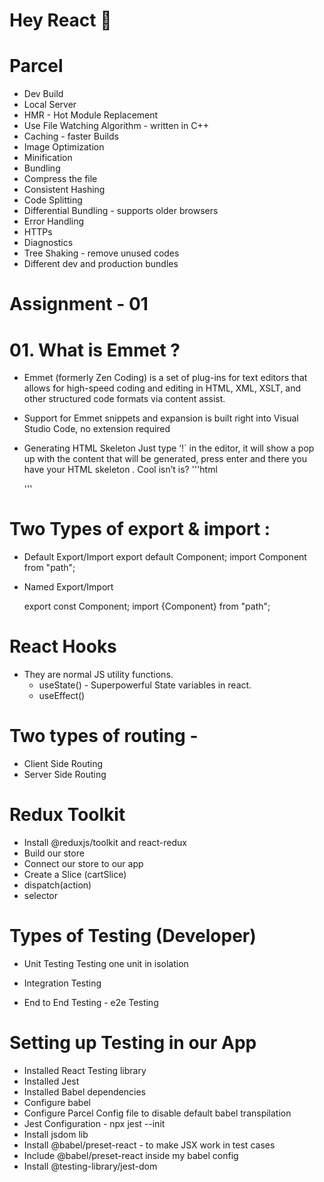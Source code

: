 # Hey React 🚀

# Parcel
- Dev Build
- Local Server
- HMR - Hot Module Replacement
- Use File Watching Algorithm - written in C++
- Caching - faster Builds
- Image Optimization
- Minification
- Bundling
- Compress the file
- Consistent Hashing
- Code Splitting
- Differential Bundling - supports older browsers
- Error Handling
- HTTPs
- Diagnostics
- Tree Shaking - remove unused codes 
- Different dev and production bundles

# Assignment - 01

# 01. What is Emmet ?
- Emmet (formerly Zen Coding) is a set of plug-ins for text editors that allows for high-speed coding and editing in HTML, XML, XSLT, and other structured code formats via content assist.

- Support for Emmet snippets and expansion is built right into Visual Studio Code, no extension required

- Generating HTML Skeleton
  Just type ‘!` in the editor, it will show a pop up with the content that will be generated, press enter and there you have your HTML skeleton . Cool isn’t is?
  '''html
    <!DOCTYPE html>
    <html lang="en">
    <head>
    <meta charset="UTF-8">
    <meta name="viewport" content="width=device-width, initial-scale=1.0">
    <title>Document</title>
    </head>
    <body>
    
    </body>
    </html>
  '''


# Two Types of export & import :

- Default Export/Import
  export default Component; 
  import Component from "path";

- Named Export/Import

  export const Component;
  import {Component} from "path";

# React Hooks

- They are normal JS utility functions.
  - useState() - Superpowerful State variables in react.
  - useEffect()

# Two types of routing - 

- Client Side Routing
- Server Side Routing

# Redux Toolkit
- Install @reduxjs/toolkit and react-redux
- Build our store
- Connect our store to our app
- Create a Slice (cartSlice)
- dispatch(action)
- selector

# Types of Testing (Developer)

- Unit Testing
  Testing one unit in isolation

- Integration Testing
  
- End to End Testing - e2e Testing

# Setting up Testing in our App
- Installed React Testing library
- Installed Jest
- Installed Babel dependencies
- Configure babel
- Configure Parcel Config file to disable default babel transpilation
- Jest Configuration  - npx jest --init 
- Install jsdom lib
- Install @babel/preset-react - to make JSX work in test cases
- Include @babel/preset-react inside my babel config
- Install @testing-library/jest-dom